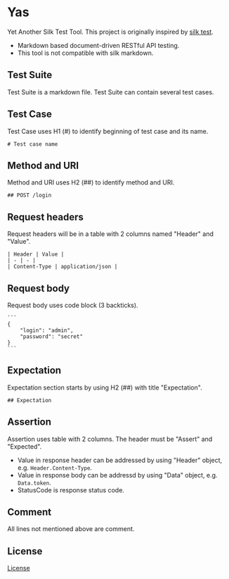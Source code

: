 # Yas

Yet Another Silk Test Tool. This project is originally inspired by [silk test](https://github.com/matryer/silk).

* Markdown based document-driven RESTful API testing.
* This tool is not compatible with silk markdown.

## Test Suite

Test Suite is a markdown file. Test Suite can contain several test cases.

## Test Case

Test Case uses H1 (#) to identify beginning of test case and its name.

```
# Test case name
```

## Method and URI

Method and URI uses H2 (##) to identify method and URI.

```
## POST /login
```

## Request headers

Request headers will be in a table with 2 columns named "Header" and "Value".

```
| Header | Value |
| - | - |
| Content-Type | application/json |
```

## Request body

Request body uses code block (3 backticks).

~~~
```
{
    "login": "admin",
    "password": "secret"
}
```
~~~

## Expectation

Expectation section starts by using H2 (##) with title "Expectation".

```
## Expectation
```

## Assertion

Assertion uses table with 2 columns. The header must be "Assert" and "Expected".

* Value in response header can be addressed by using "Header" object, e.g. `Header.Content-Type`.
* Value in response body can be addressd by using "Data" object, e.g. `Data.token`.
* StatusCode is response status code.

## Comment

All lines not mentioned above are comment.

## License

[License](LICENSE.txt)